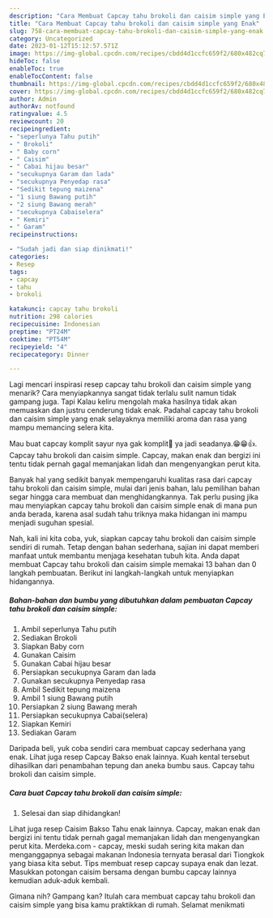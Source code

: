 ```yaml
---
description: "Cara Membuat Capcay tahu brokoli dan caisim simple yang Enak"
title: "Cara Membuat Capcay tahu brokoli dan caisim simple yang Enak"
slug: 758-cara-membuat-capcay-tahu-brokoli-dan-caisim-simple-yang-enak
category: Uncategorized
date: 2023-01-12T15:12:57.571Z
image: https://img-global.cpcdn.com/recipes/cbdd4d1ccfc659f2/680x482cq70/capcay-tahu-brokoli-dan-caisim-simple-foto-resep-utama.jpg
hideToc: false
enableToc: true
enableTocContent: false
thumbnail: https://img-global.cpcdn.com/recipes/cbdd4d1ccfc659f2/680x482cq70/capcay-tahu-brokoli-dan-caisim-simple-foto-resep-utama.jpg
cover: https://img-global.cpcdn.com/recipes/cbdd4d1ccfc659f2/680x482cq70/capcay-tahu-brokoli-dan-caisim-simple-foto-resep-utama.jpg
author: Admin
authorAv: notfound
ratingvalue: 4.5
reviewcount: 20
recipeingredient:
- "seperlunya Tahu putih"
- " Brokoli"
- " Baby corn"
- " Caisim"
- " Cabai hijau besar"
- "secukupnya Garam dan lada"
- "secukupnya Penyedap rasa"
- "Sedikit tepung maizena"
- "1 siung Bawang putih"
- "2 siung Bawang merah"
- "secukupnya Cabaiselera"
- " Kemiri"
- " Garam"
recipeinstructions:

- "Sudah jadi dan siap dinikmati!"
categories:
- Resep
tags:
- capcay
- tahu
- brokoli

katakunci: capcay tahu brokoli 
nutrition: 298 calories
recipecuisine: Indonesian
preptime: "PT24M"
cooktime: "PT54M"
recipeyield: "4"
recipecategory: Dinner

---
```



Lagi mencari inspirasi resep capcay tahu brokoli dan caisim simple yang menarik? Cara menyiapkannya sangat tidak terlalu sulit namun tidak gampang juga. Tapi Kalau keliru mengolah maka hasilnya tidak akan memuaskan dan justru cenderung tidak enak. Padahal capcay tahu brokoli dan caisim simple yang enak selayaknya memiliki aroma dan rasa yang mampu memancing selera kita.


Mau buat capcay komplit sayur nya gak komplit🤔 ya jadi seadanya.😁😁👍. Capcay tahu brokoli dan caisim simple. Capcay, makan enak dan bergizi ini tentu tidak pernah gagal memanjakan lidah dan mengenyangkan perut kita.

Banyak hal yang sedikit banyak mempengaruhi kualitas rasa dari capcay tahu brokoli dan caisim simple, mulai dari jenis bahan, lalu pemilihan bahan segar hingga cara membuat dan menghidangkannya. Tak perlu pusing jika mau menyiapkan capcay tahu brokoli dan caisim simple enak di mana pun anda berada, karena asal sudah tahu triknya maka hidangan ini mampu menjadi suguhan spesial.


Nah, kali ini kita coba, yuk, siapkan capcay tahu brokoli dan caisim simple sendiri di rumah. Tetap dengan bahan sederhana, sajian ini dapat memberi manfaat untuk membantu menjaga kesehatan tubuh kita. Anda dapat membuat Capcay tahu brokoli dan caisim simple memakai 13 bahan dan 0 langkah pembuatan. Berikut ini langkah-langkah untuk menyiapkan hidangannya.

<!--inarticleads1-->

##### Bahan-bahan dan bumbu yang dibutuhkan dalam pembuatan Capcay tahu brokoli dan caisim simple:

1. Ambil seperlunya Tahu putih
1. Sediakan  Brokoli
1. Siapkan  Baby corn
1. Gunakan  Caisim
1. Gunakan  Cabai hijau besar
1. Persiapkan secukupnya Garam dan lada
1. Gunakan secukupnya Penyedap rasa
1. Ambil Sedikit tepung maizena
1. Ambil 1 siung Bawang putih
1. Persiapkan 2 siung Bawang merah
1. Persiapkan secukupnya Cabai(selera)
1. Siapkan  Kemiri
1. Sediakan  Garam


Daripada beli, yuk coba sendiri cara membuat capcay sederhana yang enak. Lihat juga resep Capcay Bakso enak lainnya. Kuah kental tersebut dihasilkan dari penambahan tepung dan aneka bumbu saus. Capcay tahu brokoli dan caisim simple. 

<!--inarticleads2-->

##### Cara buat Capcay tahu brokoli dan caisim simple:


1. Selesai dan siap dihidangkan!

Lihat juga resep Caisim Bakso Tahu enak lainnya. Capcay, makan enak dan bergizi ini tentu tidak pernah gagal memanjakan lidah dan mengenyangkan perut kita. Merdeka.com - capcay, meski sudah sering kita makan dan menganggapnya sebagai makanan Indonesia ternyata berasal dari Tiongkok yang biasa kita sebut. Tips membuat resep capcay supaya enak dan lezat. Masukkan potongan caisim bersama dengan bumbu capcay lainnya kemudian aduk-aduk kembali. 

Gimana nih? Gampang kan? Itulah cara membuat capcay tahu brokoli dan caisim simple yang bisa kamu praktikkan di rumah. Selamat menikmati
